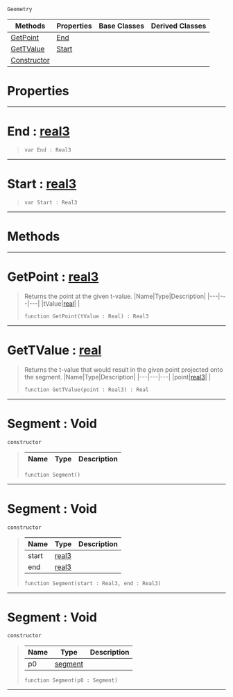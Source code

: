  `Geometry`

|Methods|Properties|Base Classes|Derived Classes|
|---|---|---|---|
|[ GetPoint](https://plasmaengine.github.io/PlasmaDocs/Plasma1/C++/code_reference/class_reference/segment.md#getpoint-plasma-engine-doc)|[ End](https://plasmaengine.github.io/PlasmaDocs/Plasma1/C++/code_reference/class_reference/segment.md#end-plasma-engine-document)| | |
|[ GetTValue](https://plasmaengine.github.io/PlasmaDocs/Plasma1/C++/code_reference/class_reference/segment.md#gettvalue-plasma-engine-do)|[ Start](https://plasmaengine.github.io/PlasmaDocs/Plasma1/C++/code_reference/class_reference/segment.md#start-plasma-engine-docume)| | |
|[ Constructor](https://plasmaengine.github.io/PlasmaDocs/Plasma1/C++/code_reference/class_reference/segment.md#segment-void)| | | |


 #  Properties


---  
 #  End : [real3](https://plasmaengine.github.io/PlasmaDocs/Plasma1/C++/code_reference/lightning_base_types/real3.md)

> 
> ``` lang=cpp, name=Lightning
> var End : Real3


---  
 #  Start : [real3](https://plasmaengine.github.io/PlasmaDocs/Plasma1/C++/code_reference/lightning_base_types/real3.md)

> 
> ``` lang=cpp, name=Lightning
> var Start : Real3


---  
 #  Methods


---  
 #  GetPoint : [real3](https://plasmaengine.github.io/PlasmaDocs/Plasma1/C++/code_reference/lightning_base_types/real3.md)

> Returns the point at the given t-value.
> |Name|Type|Description|
> |---|---|---|
> |tValue|[real](https://plasmaengine.github.io/PlasmaDocs/Plasma1/C++/code_reference/lightning_base_types/real.md)| |
> ``` lang=cpp, name=Lightning
> function GetPoint(tValue : Real) : Real3
> ``` 


---  
 #  GetTValue : [real](https://plasmaengine.github.io/PlasmaDocs/Plasma1/C++/code_reference/lightning_base_types/real.md)

> Returns the t-value that would result in the given point projected onto the segment.
> |Name|Type|Description|
> |---|---|---|
> |point|[real3](https://plasmaengine.github.io/PlasmaDocs/Plasma1/C++/code_reference/lightning_base_types/real3.md)| |
> ``` lang=cpp, name=Lightning
> function GetTValue(point : Real3) : Real
> ``` 


---  
 #  Segment : Void

 `constructor`

> 
> |Name|Type|Description|
> |---|---|---|
> ``` lang=cpp, name=Lightning
> function Segment()
> ``` 


---  
 #  Segment : Void

 `constructor`

> 
> |Name|Type|Description|
> |---|---|---|
> |start|[real3](https://plasmaengine.github.io/PlasmaDocs/Plasma1/C++/code_reference/lightning_base_types/real3.md)| |
> |end|[real3](https://plasmaengine.github.io/PlasmaDocs/Plasma1/C++/code_reference/lightning_base_types/real3.md)| |
> ``` lang=cpp, name=Lightning
> function Segment(start : Real3, end : Real3)
> ``` 


---  
 #  Segment : Void

 `constructor`

> 
> |Name|Type|Description|
> |---|---|---|
> |p0|[segment](https://plasmaengine.github.io/PlasmaDocs/Plasma1/C++/code_reference/class_reference/segment.md)| |
> ``` lang=cpp, name=Lightning
> function Segment(p0 : Segment)
> ``` 


---  
 

 
